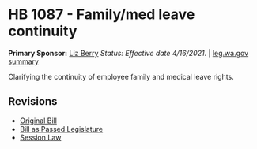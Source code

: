 # HB 1087 - Family/med leave continuity
**Primary Sponsor:** [Liz Berry](/person/leg/liz.berry.md)
*Status: Effective date 4/16/2021.* | [leg.wa.gov summary](https://app.leg.wa.gov/billsummary?BillNumber=1087&Year=2021)

Clarifying the continuity of employee family and medical leave rights.

## Revisions
* [Original Bill](1/)
* [Bill as Passed Legislature](1/)
* [Session Law](1/)
